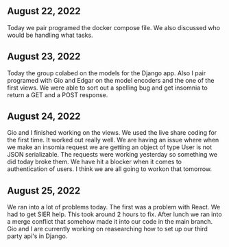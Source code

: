 ## August 22, 2022
Today we pair programed the docker compose file. We also discussed who would be handling what tasks.

## August 23, 2022
Today the group colabed on the models for the Django app. Also I pair programed with Gio and Edgar on the model encoders and the one of the first views. We were able to sort out a spelling bug and get insomnia to return a GET and a POST response.

## August 24, 2022
Gio and I finished working on the views. We used the live share coding for the first time. It worked out really well. We are having an issue where when we make an insomia request we are getting an object of type User is not JSON serializable. The requests were working yesterday so something we did today broke them.
We have hit a blocker when it comes to authentication of users. I think we are all going to workon that tomorrow.

## August 25, 2022
We ran into a lot of problems today. The first was a problem with React. We had to get SIER help. This took around 2 hours to fix. After lunch we ran into a merge conflict that somehow made it into our code in the main branch.
Gio and I are currently working on reasearching how to set up our third party api's in Django.